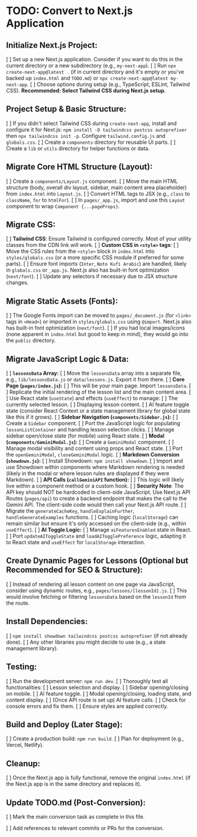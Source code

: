 # TODO: Convert to Next.js Application

## Initialize Next.js Project:

[ ] Set up a new Next.js application. Consider if you want to do this in the current directory or a new subdirectory (e.g., `my-next-app`).
[ ] Run `npx create-next-app@latest .` (if in current directory and it's empty or you've backed up `index.html` and `TODO.md`) or `npx create-next-app@latest my-next-app`.
[ ] Choose options during setup (e.g., TypeScript, ESLint, Tailwind CSS). **Recommended: Select Tailwind CSS during Next.js setup.**

## Project Setup & Basic Structure:

[ ] If you didn't select Tailwind CSS during `create-next-app`, install and configure it for Next.js: `npm install -D tailwindcss postcss autoprefixer` then `npx tailwindcss init -p`. Configure `tailwind.config.js` and `globals.css`.
[ ] Create a `components` directory for reusable UI parts.
[ ] Create a `lib` or `utils` directory for helper functions or data.

## Migrate Core HTML Structure (Layout):

[ ] Create a `components/Layout.js` component.
[ ] Move the main HTML structure (body, overall div layout, sidebar, main content area placeholder) from `index.html` into `Layout.js`.
[ ] Convert HTML tags to JSX (e.g., `class` to `className`, `for` to `htmlFor`).
[ ] In `pages/_app.js`, import and use this `Layout` component to wrap `Component {...pageProps}`.

## Migrate CSS:

[ ] **Tailwind CSS**: Ensure Tailwind is configured correctly. Most of your utility classes from the CDN link will work.
[ ] **Custom CSS in `<style>` tags**:
[ ] Move the CSS rules from the `<style>` block in `index.html` into `styles/globals.css` (or a more specific CSS module if preferred for some parts).
[ ] Ensure font imports (`Inter`, `Noto Kufi Arabic`) are handled, likely in `globals.css` or `_app.js`. Next.js also has built-in font optimization (`next/font`).
[ ] Update any selectors if necessary due to JSX structure changes.

## Migrate Static Assets (Fonts):

[ ] The Google Fonts import can be moved to `pages/_document.js` (for `<link>` tags in `<Head>`) or imported in `styles/globals.css` using `@import`. Next.js also has built-in font optimization (`next/font`).
[ ] If you had local images/icons (none apparent in `index.html` but good to keep in mind), they would go into the `public` directory.

## Migrate JavaScript Logic & Data:

[ ] **`lessonsData` Array:**
[ ] Move the `lessonsData` array into a separate file, e.g., `lib/lessonsData.js` or `data/lessons.js`. Export it from there.
[ ] **Core Page (`pages/index.js`):**
[ ] This will be your main page. Import `lessonsData`.
[ ] Replicate the initial rendering of the lesson list and the main content area.
[ ] Use React state (`useState`) and effects (`useEffect`) to manage:
[ ] The currently selected lesson.
[ ] Displaying lesson content.
[ ] AI feature toggle state (consider React Context or a state management library for global state like this if it grows).
[ ] **Sidebar Navigation (`components/Sidebar.js`):**
[ ] Create a `Sidebar` component.
[ ] Port the JavaScript logic for populating `lessonListContainer` and handling lesson selection clicks.
[ ] Manage sidebar open/close state (for mobile) using React state.
[ ] **Modal (`components/GeminiModal.js`):**
[ ] Create a `GeminiModal` component.
[ ] Manage modal visibility and content using props and React state.
[ ] Port the `openGeminiModal`, `closeGeminiModal` logic.
[ ] **Markdown Conversion (`showdown.js`):**
[ ] Install Showdown: `npm install showdown`.
[ ] Import and use Showdown within components where Markdown rendering is needed (likely in the modal or where lesson rules are displayed if they were Markdown).
[ ] **API Calls (`callGeminiAPI` function):**
[ ] This logic will likely live within a component method or a custom hook.
[ ] **Security Note**: The API key should NOT be hardcoded in client-side JavaScript. Use Next.js API Routes (`pages/api`) to create a backend endpoint that makes the call to the Gemini API. The client-side code would then call your Next.js API route.
[ ] Migrate the `generateCacheKey`, `handleExplainFurther`, `handleGenerateExamples` functions.
[ ] Caching logic (`localStorage`) can remain similar but ensure it's only accessed on the client-side (e.g., within `useEffect`).
[ ] **AI Toggle Logic:**
[ ] Manage `aiFeaturesEnabled` state in React.
[ ] Port `updateAIToggleState` and `loadAITogglePreference` logic, adapting it to React state and `useEffect` for `localStorage` interaction.

## Create Dynamic Pages for Lessons (Optional but Recommended for SEO & Structure):

[ ] Instead of rendering all lesson content on one page via JavaScript, consider using dynamic routes, e.g., `pages/lessons/[lessonId].js`.
[ ] This would involve fetching or filtering `lessonsData` based on the `lessonId` from the route.

## Install Dependencies:

[ ] `npm install showdown tailwindcss postcss autoprefixer` (if not already done).
[ ] Any other libraries you might decide to use (e.g., a state management library).

## Testing:

[ ] Run the development server: `npm run dev`.
[ ] Thoroughly test all functionalities:
[ ] Lesson selection and display.
[ ] Sidebar opening/closing on mobile.
[ ] AI feature toggle.
[ ] Modal opening/closing, loading state, and content display.
[ ] (Once API route is set up) AI feature calls.
[ ] Check for console errors and fix them.
[ ] Ensure styles are applied correctly.

## Build and Deploy (Later Stage):

[ ] Create a production build: `npm run build`.
[ ] Plan for deployment (e.g., Vercel, Netlify).

## Cleanup:

[ ] Once the Next.js app is fully functional, remove the original `index.html` (if the Next.js app is in the same directory and replaces it).

## Update TODO.md (Post-Conversion):

[ ] Mark the main conversion task as complete in this file.

[ ] Add references to relevant commits or PRs for the conversion.

